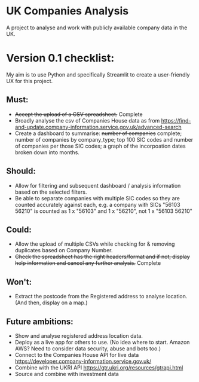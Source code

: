 # UK Companies Analysis
A project to analyse and work with publicly available company data in the UK.

# Version 0.1 checklist:

My aim is to use Python and specifically Streamlit to create a user-friendly UX for this project.

## Must:
- ~~Accept the upload of a CSV spreadsheet.~~ Complete
- Broadly analyse the csv of Companies House data as from https://find-and-update.company-information.service.gov.uk/advanced-search
- Create a dashboard to summarise: ~~number of companies~~ complete; number of companies by company_type; top 100 SIC codes and number of companies per those SIC codes; a graph of the incorpoation dates broken down into months.

## Should:
- Allow for filtering and subsequent dashboard / analysis information based on the selected filters.
- Be able to separate companies with multiple SIC codes so they are counted accurately against each, e.g. a company with SICs "56103 56210" is counted as 1 x "56103" and 1 x "56210", not 1 x "56103 56210"
  
## Could:
- Allow the upload of multiple CSVs while checking for & removing duplicates based on Company Number.
- ~~Check the spreadsheet has the right headers/format and if not, display help information and cancel any further analysis.~~ Complete

## Won't:
- Extract the postcode from the Registered address to analyse location. (And then, display on a map.)

## Future ambitions:
- Show and analyse registered address location data.
- Deploy as a live app for others to use. (No idea where to start. Amazon AWS? Need to consider data security, abuse and bots too.)
- Connect to the Companies House API for live data https://developer.company-information.service.gov.uk/ 
- Combine with the UKRI API https://gtr.ukri.org/resources/gtrapi.html
- Source and combine with investment data
